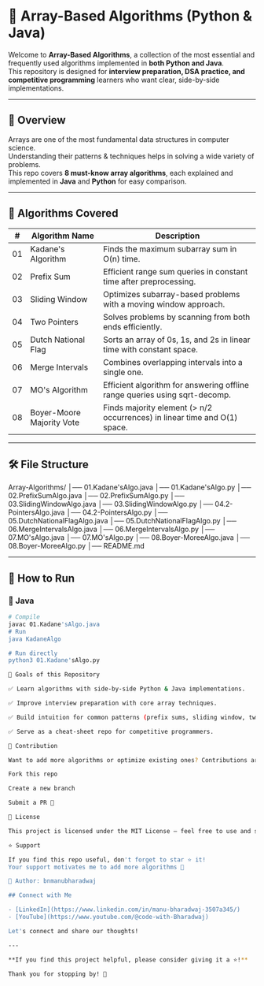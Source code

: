 # 🔢 Array-Based Algorithms (Python & Java)

Welcome to **Array-Based Algorithms**, a collection of the most essential and frequently used algorithms implemented in **both Python and Java**.  
This repository is designed for **interview preparation, DSA practice, and competitive programming** learners who want clear, side-by-side implementations.

---

## 📌 Overview
Arrays are one of the most fundamental data structures in computer science.  
Understanding their patterns & techniques helps in solving a wide variety of problems.  
This repo covers **8 must-know array algorithms**, each explained and implemented in **Java** and **Python** for easy comparison.

---

## 📂 Algorithms Covered

| #   | Algorithm Name              | Description                                                                 |
|-----|-----------------------------|-----------------------------------------------------------------------------|
| 01  | Kadane's Algorithm          | Finds the maximum subarray sum in O(n) time.                               |
| 02  | Prefix Sum                  | Efficient range sum queries in constant time after preprocessing.           |
| 03  | Sliding Window              | Optimizes subarray-based problems with a moving window approach.            |
| 04  | Two Pointers                | Solves problems by scanning from both ends efficiently.                     |
| 05  | Dutch National Flag         | Sorts an array of 0s, 1s, and 2s in linear time with constant space.        |
| 06  | Merge Intervals             | Combines overlapping intervals into a single one.                           |
| 07  | MO's Algorithm              | Efficient algorithm for answering offline range queries using sqrt-decomp.  |
| 08  | Boyer-Moore Majority Vote   | Finds majority element (> n/2 occurrences) in linear time and O(1) space.   |

---

## 🛠 File Structure

Array-Algorithms/
│── 01.Kadane'sAlgo.java
│── 01.Kadane'sAlgo.py
│── 02.PrefixSumAlgo.java
│── 02.PrefixSumAlgo.py
│── 03.SlidingWindowAlgo.java
│── 03.SlidingWindowAlgo.py
│── 04.2-PointersAlgo.java
│── 04.2-PointersAlgo.py
│── 05.DutchNationalFlagAlgo.java
│── 05.DutchNationalFlagAlgo.py
│── 06.MergeIntervalsAlgo.java
│── 06.MergeIntervalsAlgo.py
│── 07.MO'sAlgo.java
│── 07.MO'sAlgo.py
│── 08.Boyer-MoreeAlgo.java
│── 08.Boyer-MoreeAlgo.py
│── README.md


---

## 🚀 How to Run

### 🔹 Java
```bash
# Compile
javac 01.Kadane'sAlgo.java
# Run
java KadaneAlgo

# Run directly
python3 01.Kadane'sAlgo.py

🎯 Goals of this Repository

✅ Learn algorithms with side-by-side Python & Java implementations.

✅ Improve interview preparation with core array techniques.

✅ Build intuition for common patterns (prefix sums, sliding window, two pointers).

✅ Serve as a cheat-sheet repo for competitive programmers.

🤝 Contribution

Want to add more algorithms or optimize existing ones? Contributions are welcome!

Fork this repo

Create a new branch

Submit a PR 🚀

📜 License

This project is licensed under the MIT License – feel free to use and share.

⭐ Support

If you find this repo useful, don't forget to star ⭐ it!
Your support motivates me to add more algorithms 🙌

👤 Author: bnmanubharadwaj

## Connect with Me

- [LinkedIn](https://www.linkedin.com/in/manu-bharadwaj-3507a345/)
- [YouTube](https://www.youtube.com/@code-with-Bharadwaj)

Let's connect and share our thoughts!

---

**If you find this project helpful, please consider giving it a ⭐️!**

Thank you for stopping by! 🌟

